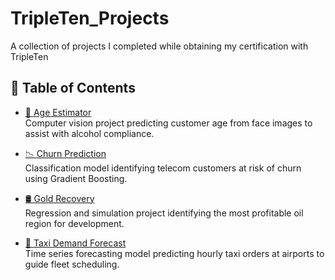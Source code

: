 # TripleTen_Projects
A collection of projects I completed while obtaining my certification with TripleTen

## 📂 Table of Contents

- [🧠 Age Estimator](https://github.com/krystaltaylar/Data_projects_TripleTen/tree/main/age-estimator)   
  Computer vision project predicting customer age from face images to assist with alcohol compliance.

- [📉 Churn Prediction](https://github.com/krystaltaylar/Data_projects_TripleTen/tree/main/churn-prediction)  
  Classification model identifying telecom customers at risk of churn using Gradient Boosting.

- [🛢️ Gold Recovery](https://github.com/krystaltaylar/Data_projects_TripleTen/tree/main/gold-recovery)  
  Regression and simulation project identifying the most profitable oil region for development.

- [🚕 Taxi Demand Forecast](https://github.com/krystaltaylar/Data_projects_TripleTen/tree/main/taxi-demand-forecast)  
  Time series forecasting model predicting hourly taxi orders at airports to guide fleet scheduling.

